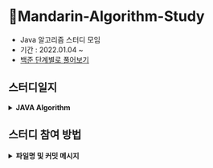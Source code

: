 # 🍊Mandarin-Algorithm-Study

- Java 알고리즘 스터디 모임
- 기간 : 2022.01.04 ~
- [백준 단계별로 풀어보기](https://www.acmicpc.net/step)

## 스터디일지

<details markdown="1">
<summary><strong>JAVA Algorithm</strong></summary>

<br/>

|                               주차                             |            날짜              |    번호 |      내용           |   회고록       |
| :-------------------------------------------------------------------:   | :-----------------------------: |:-----------------------------: |:-----------------------------: |:-----------------------------:
| [1주차](https://github.com/Mandarin-Eaters/Mandarin-Algorithm-Study/tree/main/week1) | 2022.01.10  |   [15552번](https://www.acmicpc.net/problem/15552) |빠른 A+B   | [week 1](https://github.com/Mandarin-Eaters/Mandarin-Algorithm-Study/blob/main/week1/week1.md)|
| [2주차](https://github.com/Mandarin-Eaters/Mandarin-Algorithm-Study/tree/main/week2) | 2022.01.17  |    [2941번](https://www.acmicpc.net/problem/2941) |크로아티아 알파벳 | [week 2](https://github.com/Mandarin-Eaters/Mandarin-Algorithm-Study/blob/main/week2/week2.md) |
|  |   |    [1316번](https://www.acmicpc.net/problem/1316) |  그룹 단어 체커  ||
| [3주차]() | 2022.01.24 | ------    |------  | [week 3]() |

</details>

## 스터디 참여 방법

<details markdown="1">
<summary><strong>파일명 및 커밋 메시지</strong></summary>

- **매 스터디 전 해당 주 깃허브 폴더에 소스코드를 업로드 한다.**

- 주별 소스코드 업로드 위치 및 양식

    - 파일명 및 커밋 메시지 설정
        - 파일명 : **`boj_”번호”_”이름”.java`**
        - 커밋 메시지: **`code: 백준 “번호”번 문제`**
        
    - N주차 스터디폴더 생성 및 md파일 생성
        - 폴더명 : `week”N”`
        - md 파일명 : `week”N”.md`
        - 커밋 내용 : `Update week”N” markdown file`
        - md에는 문제를 풀면서 어려웠던 점이나 공유하고 싶은 내용을 작성
        
    - 예시사진
        
    ![20220111075321](https://user-images.githubusercontent.com/32264455/149455168-70a3e87f-602c-49df-8fb3-57527c5213e1.png)



- 소스코드 업로드 방식
    
    [Git - 커밋 메시지 컨벤션](https://doublesprogramming.tistory.com/256)
    
    - Commit
        1. fork & clone
        2. 소스코드 작성
        3. fetch *merge 후 Pull Request
        
    - Pull Request
        1. 제목은 `“N”주차 완료`로 한다. 
        2. 내용은 기본적으로 파일명과 동일하게 한다.
        3. 느낀 점이나 공유할 부분은 자유롭게 작성
        
    - 예시사진
    
    ![20220110213655](https://user-images.githubusercontent.com/32264455/149455389-34ec73a0-93ae-42e0-8a66-10b40d1f5a92.png)

</details>

